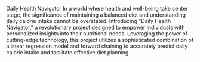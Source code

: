 Daily Health Navigator
  In a world where health and well-being take center stage, the significance 
of maintaining a balanced diet and understanding daily calorie intake cannot be 
overstated. Introducing "Daily Health Navigator," a revolutionary project designed 
to empower individuals with personalized insights into their nutritional needs. 
Leveraging the power of cutting-edge technology, this project utilizes a 
sophisticated combination of a linear regression model and forward chaining to 
accurately predict daily calorie intake and facilitate effective diet planning. 
